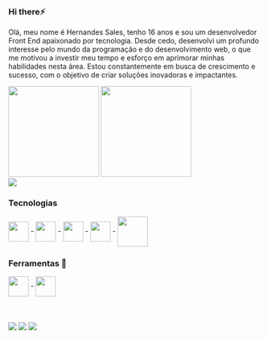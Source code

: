 ### Hi there⚡️

Olá, meu nome é Hernandes Sales, tenho 16 anos e sou um desenvolvedor Front End apaixonado por tecnologia. Desde cedo, desenvolvi um profundo interesse pelo mundo da programação e do desenvolvimento web, o que me motivou a investir meu tempo e esforço em aprimorar minhas habilidades nesta área. Estou constantemente em busca de crescimento e sucesso, com o objetivo de criar soluções inovadoras e impactantes.

<div>
<img height="180em" src="https://github-readme-stats.vercel.app/api?username=hernandessn&show_icons=true&theme=dracula"/>
<img height="180em" src="https://github-readme-stats.vercel.app/api/top-langs/?username=hernandessn&layout=compact"/>
</div>
<img src="https:/github-readme-stats.vercel.app/api/top-langs/?username=hernandessn&layout=compact&langs_count-16&theme=dark"/>

### Tecnologias

 <div >
  <img align="center" width="40" src="https://cdn.jsdelivr.net/gh/devicons/devicon@latest/icons/html5/html5-original.svg" /> -
  <img align="center" width="40" src="https://cdn.jsdelivr.net/gh/devicons/devicon@latest/icons/css3/css3-original.svg" /> -
  <img  align="center" width="40" src="https://cdn.jsdelivr.net/gh/devicons/devicon@latest/icons/javascript/javascript-original.svg" /> -
  <img  align="center" width="40" src="https://cdn.jsdelivr.net/gh/devicons/devicon@latest/icons/react/react-original.svg" /> -
  <img  align="center" width="60" src="https://cdn.jsdelivr.net/gh/devicons/devicon@latest/icons/nodejs/nodejs-original-wordmark.svg" />
 </div>

### Ferramentas 🔧

<div>
 <img  align="center" width="40" src="https://cdn.jsdelivr.net/gh/devicons/devicon@latest/icons/tailwindcss/tailwindcss-original.svg" />  -
     <img  align="center" width="40" src="https://cdn.jsdelivr.net/gh/devicons/devicon@latest/icons/sass/sass-original.svg" />
          
</div>
<br/>
<br/>
<br/>

<div>
 <a href="https://we.me/5586994906155" target="_blank"><img src="https://img.shields.io/badge/WhatsApp-25D366?style=for-the-badge&logo=whatsapp&logoColor=white" target="_blank"/></a>
<a href="https://www.instagram.com/hernandes.sn/profilecard/?igsh=MWYweGRmaTBnMnJzag==" target="_blank"><img src="https://img.shields.io/badge/Instagram-E4405F?style=for-the-badge&logo=instagram&logoColor=white"/></a>
 <a href="https://www.linkedin.com/in/hernandes-sales" target="_blank"> <img src="https://img.shields.io/badge/LinkedIn-0077B5?style=for-the-badge&logo=linkedin&logoColor=white"/></a>

</div>


